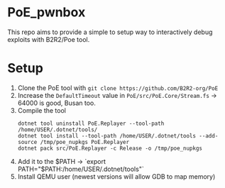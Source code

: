 # PoE_pwnbox
This repo aims to provide a simple to setup way to interactively debug exploits with B2R2/Poe tool.


# Setup
1. Clone the PoE tool with `git clone https://github.com/B2R2-org/PoE`
2. Increase the `DefaultTimeout` value in `PoE/src/PoE.Core/Stream.fs` -> 64000 is good, Busan too.
3. Compile the tool
   ```
   dotnet tool uninstall PoE.Replayer --tool-path /home/USER/.dotnet/tools/
   dotnet tool install --tool-path /home/USER/.dotnet/tools --add-source /tmp/poe_nupkgs PoE.Replayer
   dotnet pack src/PoE.Replayer -c Release -o /tmp/poe_nupkgs
   ```
4. Add it to the $PATH -> `export PATH="$PATH:/home/USER/.dotnet/tools"`
5. Install QEMU user (newest versions will allow GDB to map memory)

 
 
